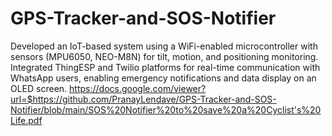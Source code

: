 # GPS-Tracker-and-SOS-Notifier
Developed an IoT-based system using a WiFi-enabled microcontroller with sensors (MPU6050, NEO-M8N) for tilt, motion, and positioning monitoring. Integrated ThingESP and Twilio platforms for real-time communication with WhatsApp users, enabling emergency notifications and data display on an OLED screen.
https://docs.google.com/viewer?url=$https://github.com/PranayLendave/GPS-Tracker-and-SOS-Notifier/blob/main/SOS%20Notifier%20to%20save%20a%20Cyclist's%20Life.pdf
